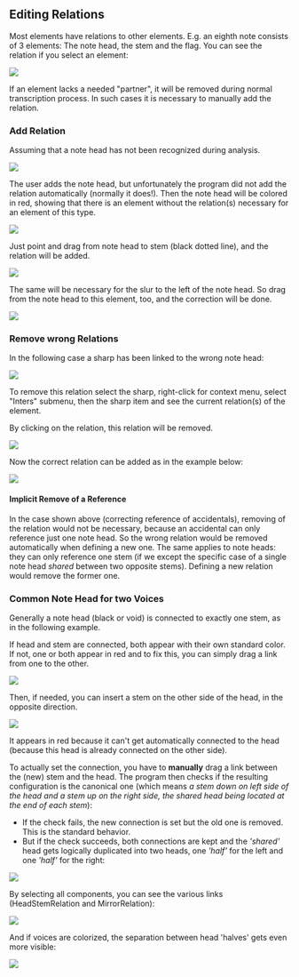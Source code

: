 ---
---
## Editing Relations

Most elements have relations to other elements. E.g. an eighth note consists of 3 elements:
The note head, the stem and the flag. You can see the relation if you select an element:

![](../assets/note_with_relations.png)

If an element lacks a needed "partner", it will be removed during normal transcription process.
In such cases it is necessary to manually add the relation.

### Add Relation

Assuming that a note head has not been recognized during analysis.

![](../assets/missing_head_in_chord.png)

The user adds the note head, but unfortunately the program did not add the relation automatically
(normally it does!).
Then the note head will be colored in red, showing that there is an element without the relation(s)
necessary for an element of this type.

![](../assets/note_head_missing_relation.png)

Just point and drag from note head to stem (black dotted line), and the relation will be added.

![](../assets/add_relation.png)

The same will be necessary for the slur to the left of the note head.
So drag from the note head to this element, too, and the correction will be done.

![](../assets/relation_add_final.png)

### Remove wrong Relations

In the following case a sharp has been linked to the wrong note head:

![](../assets/wrong_relation.png)

To remove this relation select the sharp, right-click for context menu,
select "Inters" submenu, then the sharp item and see the current relation(s) of the element.

By clicking on the relation, this relation will be removed.

![](../assets/select_relation_for_remove.png)


Now the correct relation can be added as in the example below:

![](../assets/correct_relation_after_delete.png)

#### Implicit Remove of a Reference

In the case shown above (correcting reference of accidentals), removing of the relation
would not be necessary, because an accidental can only reference just one note head.
So the wrong relation would be removed automatically when defining a new one.
The same applies to note heads: they can only reference one stem
(if we except the specific case of a single note head _shared_ between two opposite stems).
Defining a new relation would remove the former one.

### Common Note Head for two Voices

Generally a note head (black or void) is connected to exactly one stem, as in the following example.

If head and stem are connected, both appear with their own standard color.
If not, one or both appear in red and to fix this, you can simply drag a link from one to the other.

![](../assets/shared_head_1.png)

Then, if needed, you can insert a stem on the other side of the head, in the opposite direction.

![](../assets/shared_head_2.png)

It appears in red because it can't get automatically connected to the head
(because this head is already connected on the other side).

To actually set the  connection, you have to **manually** drag a link between the (new) stem and the
head.
The program then checks if the resulting configuration is the canonical one
(which means _a stem down on left side of the head and a stem up on the right side,
the shared head being located at the end of each stem_):

* If the check fails, the new connection is set but the old one is removed.
This is the standard behavior.
* But if the check succeeds, both connections are kept and the _'shared'_ head gets logically
duplicated into two heads, one _'half'_ for the left and one _'half'_ for the right:

![](../assets/shared_head_3.png)

By selecting all components, you can see the various links (HeadStemRelation and MirrorRelation):

![](../assets/shared_head_4.png)

And if voices are colorized, the separation between head 'halves' gets even more visible:

![](../assets/shared_head_5.png)
